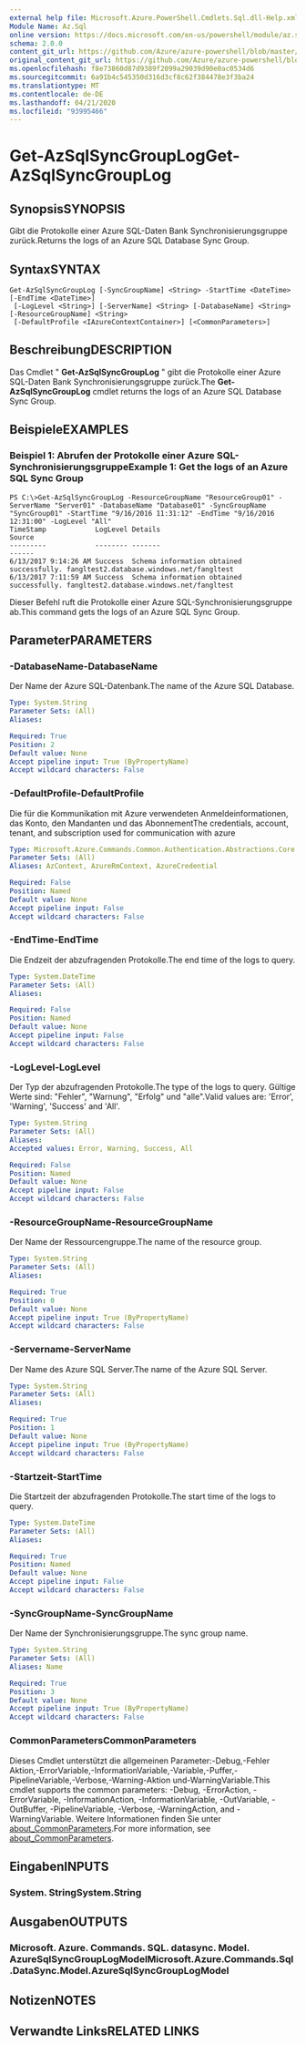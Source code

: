 ```yaml
---
external help file: Microsoft.Azure.PowerShell.Cmdlets.Sql.dll-Help.xml
Module Name: Az.Sql
online version: https://docs.microsoft.com/en-us/powershell/module/az.sql/get-azsqlsyncgrouplog
schema: 2.0.0
content_git_url: https://github.com/Azure/azure-powershell/blob/master/src/Sql/Sql/help/Get-AzSqlSyncGroupLog.md
original_content_git_url: https://github.com/Azure/azure-powershell/blob/master/src/Sql/Sql/help/Get-AzSqlSyncGroupLog.md
ms.openlocfilehash: f8e73860d87d9389f2099a29039d90e0ac0534d6
ms.sourcegitcommit: 6a91b4c545350d316d3cf8c62f384478e3f3ba24
ms.translationtype: MT
ms.contentlocale: de-DE
ms.lasthandoff: 04/21/2020
ms.locfileid: "93995466"
---
```

# <span data-ttu-id="b9f92-101">Get-AzSqlSyncGroupLog</span><span class="sxs-lookup"><span data-stu-id="b9f92-101">Get-AzSqlSyncGroupLog</span></span>

## <span data-ttu-id="b9f92-102">Synopsis</span><span class="sxs-lookup"><span data-stu-id="b9f92-102">SYNOPSIS</span></span>
<span data-ttu-id="b9f92-103">Gibt die Protokolle einer Azure SQL-Daten Bank Synchronisierungsgruppe zurück.</span><span class="sxs-lookup"><span data-stu-id="b9f92-103">Returns the logs of an Azure SQL Database Sync Group.</span></span>

## <span data-ttu-id="b9f92-104">Syntax</span><span class="sxs-lookup"><span data-stu-id="b9f92-104">SYNTAX</span></span>

```
Get-AzSqlSyncGroupLog [-SyncGroupName] <String> -StartTime <DateTime> [-EndTime <DateTime>]
 [-LogLevel <String>] [-ServerName] <String> [-DatabaseName] <String> [-ResourceGroupName] <String>
 [-DefaultProfile <IAzureContextContainer>] [<CommonParameters>]
```

## <span data-ttu-id="b9f92-105">Beschreibung</span><span class="sxs-lookup"><span data-stu-id="b9f92-105">DESCRIPTION</span></span>
<span data-ttu-id="b9f92-106">Das Cmdlet " **Get-AzSqlSyncGroupLog** " gibt die Protokolle einer Azure SQL-Daten Bank Synchronisierungsgruppe zurück.</span><span class="sxs-lookup"><span data-stu-id="b9f92-106">The **Get-AzSqlSyncGroupLog** cmdlet returns the logs of an Azure SQL Database Sync Group.</span></span>

## <span data-ttu-id="b9f92-107">Beispiele</span><span class="sxs-lookup"><span data-stu-id="b9f92-107">EXAMPLES</span></span>

### <span data-ttu-id="b9f92-108">Beispiel 1: Abrufen der Protokolle einer Azure SQL-Synchronisierungsgruppe</span><span class="sxs-lookup"><span data-stu-id="b9f92-108">Example 1: Get the logs of an Azure SQL Sync Group</span></span>
```
PS C:\>Get-AzSqlSyncGroupLog -ResourceGroupName "ResourceGroup01" -ServerName "Server01" -DatabaseName "Database01" -SyncGroupName "SyncGroup01" -StartTime "9/16/2016 11:31:12" -EndTime "9/16/2016 12:31:00" -LogLevel "All"
TimeStamp            LogLevel Details                                   Source
---------            -------- -------                                   ------
6/13/2017 9:14:26 AM Success  Schema information obtained successfully. fangltest2.database.windows.net/fangltest
6/13/2017 7:11:59 AM Success  Schema information obtained successfully. fangltest2.database.windows.net/fangltest
```

<span data-ttu-id="b9f92-109">Dieser Befehl ruft die Protokolle einer Azure SQL-Synchronisierungsgruppe ab.</span><span class="sxs-lookup"><span data-stu-id="b9f92-109">This command gets the logs of an Azure SQL Sync Group.</span></span>

## <span data-ttu-id="b9f92-110">Parameter</span><span class="sxs-lookup"><span data-stu-id="b9f92-110">PARAMETERS</span></span>

### <span data-ttu-id="b9f92-111">-DatabaseName</span><span class="sxs-lookup"><span data-stu-id="b9f92-111">-DatabaseName</span></span>
<span data-ttu-id="b9f92-112">Der Name der Azure SQL-Datenbank.</span><span class="sxs-lookup"><span data-stu-id="b9f92-112">The name of the Azure SQL Database.</span></span>

```yaml
Type: System.String
Parameter Sets: (All)
Aliases:

Required: True
Position: 2
Default value: None
Accept pipeline input: True (ByPropertyName)
Accept wildcard characters: False
```

### <span data-ttu-id="b9f92-113">-DefaultProfile</span><span class="sxs-lookup"><span data-stu-id="b9f92-113">-DefaultProfile</span></span>
<span data-ttu-id="b9f92-114">Die für die Kommunikation mit Azure verwendeten Anmeldeinformationen, das Konto, den Mandanten und das Abonnement</span><span class="sxs-lookup"><span data-stu-id="b9f92-114">The credentials, account, tenant, and subscription used for communication with azure</span></span>

```yaml
Type: Microsoft.Azure.Commands.Common.Authentication.Abstractions.Core.IAzureContextContainer
Parameter Sets: (All)
Aliases: AzContext, AzureRmContext, AzureCredential

Required: False
Position: Named
Default value: None
Accept pipeline input: False
Accept wildcard characters: False
```

### <span data-ttu-id="b9f92-115">-EndTime</span><span class="sxs-lookup"><span data-stu-id="b9f92-115">-EndTime</span></span>
<span data-ttu-id="b9f92-116">Die Endzeit der abzufragenden Protokolle.</span><span class="sxs-lookup"><span data-stu-id="b9f92-116">The end time of the logs to query.</span></span>

```yaml
Type: System.DateTime
Parameter Sets: (All)
Aliases:

Required: False
Position: Named
Default value: None
Accept pipeline input: False
Accept wildcard characters: False
```

### <span data-ttu-id="b9f92-117">-LogLevel</span><span class="sxs-lookup"><span data-stu-id="b9f92-117">-LogLevel</span></span>
<span data-ttu-id="b9f92-118">Der Typ der abzufragenden Protokolle.</span><span class="sxs-lookup"><span data-stu-id="b9f92-118">The type of the logs to query.</span></span>
<span data-ttu-id="b9f92-119">Gültige Werte sind: "Fehler", "Warnung", "Erfolg" und "alle".</span><span class="sxs-lookup"><span data-stu-id="b9f92-119">Valid values are: 'Error', 'Warning', 'Success' and 'All'.</span></span>

```yaml
Type: System.String
Parameter Sets: (All)
Aliases:
Accepted values: Error, Warning, Success, All

Required: False
Position: Named
Default value: None
Accept pipeline input: False
Accept wildcard characters: False
```

### <span data-ttu-id="b9f92-120">-ResourceGroupName</span><span class="sxs-lookup"><span data-stu-id="b9f92-120">-ResourceGroupName</span></span>
<span data-ttu-id="b9f92-121">Der Name der Ressourcengruppe.</span><span class="sxs-lookup"><span data-stu-id="b9f92-121">The name of the resource group.</span></span>

```yaml
Type: System.String
Parameter Sets: (All)
Aliases:

Required: True
Position: 0
Default value: None
Accept pipeline input: True (ByPropertyName)
Accept wildcard characters: False
```

### <span data-ttu-id="b9f92-122">-Servername</span><span class="sxs-lookup"><span data-stu-id="b9f92-122">-ServerName</span></span>
<span data-ttu-id="b9f92-123">Der Name des Azure SQL Server.</span><span class="sxs-lookup"><span data-stu-id="b9f92-123">The name of the Azure SQL Server.</span></span>

```yaml
Type: System.String
Parameter Sets: (All)
Aliases:

Required: True
Position: 1
Default value: None
Accept pipeline input: True (ByPropertyName)
Accept wildcard characters: False
```

### <span data-ttu-id="b9f92-124">-Startzeit</span><span class="sxs-lookup"><span data-stu-id="b9f92-124">-StartTime</span></span>
<span data-ttu-id="b9f92-125">Die Startzeit der abzufragenden Protokolle.</span><span class="sxs-lookup"><span data-stu-id="b9f92-125">The start time of the logs to query.</span></span>

```yaml
Type: System.DateTime
Parameter Sets: (All)
Aliases:

Required: True
Position: Named
Default value: None
Accept pipeline input: False
Accept wildcard characters: False
```

### <span data-ttu-id="b9f92-126">-SyncGroupName</span><span class="sxs-lookup"><span data-stu-id="b9f92-126">-SyncGroupName</span></span>
<span data-ttu-id="b9f92-127">Der Name der Synchronisierungsgruppe.</span><span class="sxs-lookup"><span data-stu-id="b9f92-127">The sync group name.</span></span>

```yaml
Type: System.String
Parameter Sets: (All)
Aliases: Name

Required: True
Position: 3
Default value: None
Accept pipeline input: True (ByPropertyName)
Accept wildcard characters: False
```

### <span data-ttu-id="b9f92-128">CommonParameters</span><span class="sxs-lookup"><span data-stu-id="b9f92-128">CommonParameters</span></span>
<span data-ttu-id="b9f92-129">Dieses Cmdlet unterstützt die allgemeinen Parameter:-Debug,-Fehler Aktion,-ErrorVariable,-InformationVariable,-Variable,-Puffer,-PipelineVariable,-Verbose,-Warning-Aktion und-WarningVariable.</span><span class="sxs-lookup"><span data-stu-id="b9f92-129">This cmdlet supports the common parameters: -Debug, -ErrorAction, -ErrorVariable, -InformationAction, -InformationVariable, -OutVariable, -OutBuffer, -PipelineVariable, -Verbose, -WarningAction, and -WarningVariable.</span></span> <span data-ttu-id="b9f92-130">Weitere Informationen finden Sie unter [about_CommonParameters](http://go.microsoft.com/fwlink/?LinkID=113216).</span><span class="sxs-lookup"><span data-stu-id="b9f92-130">For more information, see [about_CommonParameters](http://go.microsoft.com/fwlink/?LinkID=113216).</span></span>

## <span data-ttu-id="b9f92-131">Eingaben</span><span class="sxs-lookup"><span data-stu-id="b9f92-131">INPUTS</span></span>

### <span data-ttu-id="b9f92-132">System. String</span><span class="sxs-lookup"><span data-stu-id="b9f92-132">System.String</span></span>

## <span data-ttu-id="b9f92-133">Ausgaben</span><span class="sxs-lookup"><span data-stu-id="b9f92-133">OUTPUTS</span></span>

### <span data-ttu-id="b9f92-134">Microsoft. Azure. Commands. SQL. datasync. Model. AzureSqlSyncGroupLogModel</span><span class="sxs-lookup"><span data-stu-id="b9f92-134">Microsoft.Azure.Commands.Sql.DataSync.Model.AzureSqlSyncGroupLogModel</span></span>

## <span data-ttu-id="b9f92-135">Notizen</span><span class="sxs-lookup"><span data-stu-id="b9f92-135">NOTES</span></span>

## <span data-ttu-id="b9f92-136">Verwandte Links</span><span class="sxs-lookup"><span data-stu-id="b9f92-136">RELATED LINKS</span></span>
